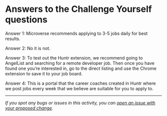 # Answers to the Challenge Yourself questions

Answer 1: Microverse recommends applying to 3-5 jobs daily for best results.

Answer 2: No it is not.

Answer 3: To test out the Huntr extension, we recommend going to AngelList and searching for a remote developer job. Then once you have found one you’re interested in, go to the direct listing and use the Chrome extension to save it to your job board.

Answer 4: This is a portal that the career coaches created in Huntr where we post jobs every week that we believe are suitable for you to apply to.


------

_If you spot any bugs or issues in this activity, you can [open an issue with your proposed change](https://github.com/microverseinc/curriculum-transversal-skills/blob/main/git-github/articles/open_issue.md)._

